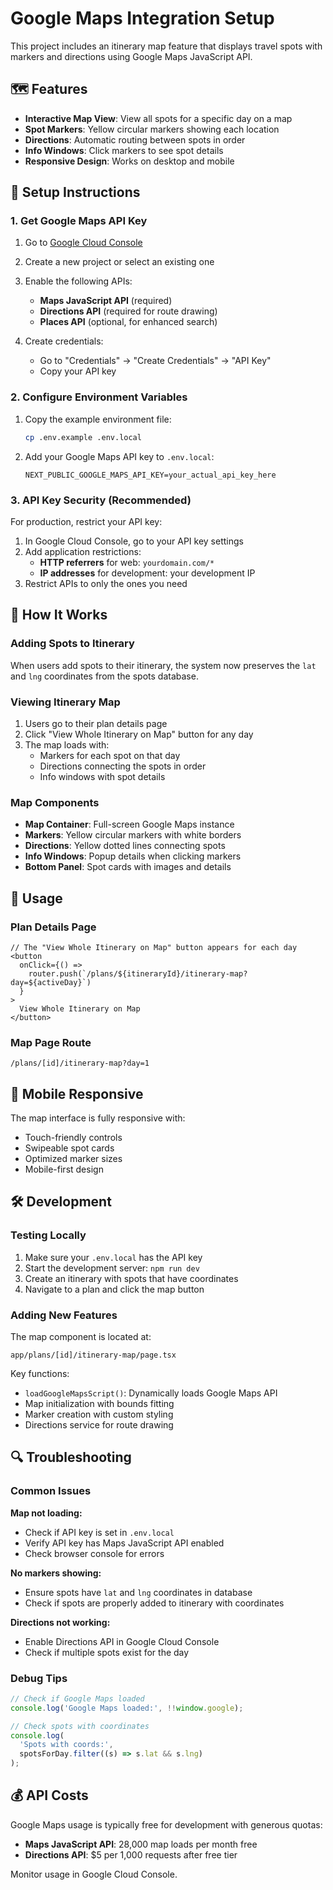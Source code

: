 # Google Maps Integration Setup

This project includes an itinerary map feature that displays travel spots with markers and directions using Google Maps JavaScript API.

## 🗺️ Features

- **Interactive Map View**: View all spots for a specific day on a map
- **Spot Markers**: Yellow circular markers showing each location
- **Directions**: Automatic routing between spots in order
- **Info Windows**: Click markers to see spot details
- **Responsive Design**: Works on desktop and mobile

## 🔧 Setup Instructions

### 1. Get Google Maps API Key

1. Go to [Google Cloud Console](https://console.cloud.google.com/)
2. Create a new project or select an existing one
3. Enable the following APIs:

   - **Maps JavaScript API** (required)
   - **Directions API** (required for route drawing)
   - **Places API** (optional, for enhanced search)

4. Create credentials:
   - Go to "Credentials" → "Create Credentials" → "API Key"
   - Copy your API key

### 2. Configure Environment Variables

1. Copy the example environment file:

   ```bash
   cp .env.example .env.local
   ```

2. Add your Google Maps API key to `.env.local`:
   ```
   NEXT_PUBLIC_GOOGLE_MAPS_API_KEY=your_actual_api_key_here
   ```

### 3. API Key Security (Recommended)

For production, restrict your API key:

1. In Google Cloud Console, go to your API key settings
2. Add application restrictions:
   - **HTTP referrers** for web: `yourdomain.com/*`
   - **IP addresses** for development: your development IP
3. Restrict APIs to only the ones you need

## 🎯 How It Works

### Adding Spots to Itinerary

When users add spots to their itinerary, the system now preserves the `lat` and `lng` coordinates from the spots database.

### Viewing Itinerary Map

1. Users go to their plan details page
2. Click "View Whole Itinerary on Map" button for any day
3. The map loads with:
   - Markers for each spot on that day
   - Directions connecting the spots in order
   - Info windows with spot details

### Map Components

- **Map Container**: Full-screen Google Maps instance
- **Markers**: Yellow circular markers with white borders
- **Directions**: Yellow dotted lines connecting spots
- **Info Windows**: Popup details when clicking markers
- **Bottom Panel**: Spot cards with images and details

## 🚀 Usage

### Plan Details Page

```tsx
// The "View Whole Itinerary on Map" button appears for each day
<button
  onClick={() =>
    router.push(`/plans/${itineraryId}/itinerary-map?day=${activeDay}`)
  }
>
  View Whole Itinerary on Map
</button>
```

### Map Page Route

```
/plans/[id]/itinerary-map?day=1
```

## 📱 Mobile Responsive

The map interface is fully responsive with:

- Touch-friendly controls
- Swipeable spot cards
- Optimized marker sizes
- Mobile-first design

## 🛠️ Development

### Testing Locally

1. Make sure your `.env.local` has the API key
2. Start the development server: `npm run dev`
3. Create an itinerary with spots that have coordinates
4. Navigate to a plan and click the map button

### Adding New Features

The map component is located at:

```
app/plans/[id]/itinerary-map/page.tsx
```

Key functions:

- `loadGoogleMapsScript()`: Dynamically loads Google Maps API
- Map initialization with bounds fitting
- Marker creation with custom styling
- Directions service for route drawing

## 🔍 Troubleshooting

### Common Issues

**Map not loading:**

- Check if API key is set in `.env.local`
- Verify API key has Maps JavaScript API enabled
- Check browser console for errors

**No markers showing:**

- Ensure spots have `lat` and `lng` coordinates in database
- Check if spots are properly added to itinerary with coordinates

**Directions not working:**

- Enable Directions API in Google Cloud Console
- Check if multiple spots exist for the day

### Debug Tips

```javascript
// Check if Google Maps loaded
console.log('Google Maps loaded:', !!window.google);

// Check spots with coordinates
console.log(
  'Spots with coords:',
  spotsForDay.filter((s) => s.lat && s.lng)
);
```

## 💰 API Costs

Google Maps usage is typically free for development with generous quotas:

- **Maps JavaScript API**: 28,000 map loads per month free
- **Directions API**: $5 per 1,000 requests after free tier

Monitor usage in Google Cloud Console.
